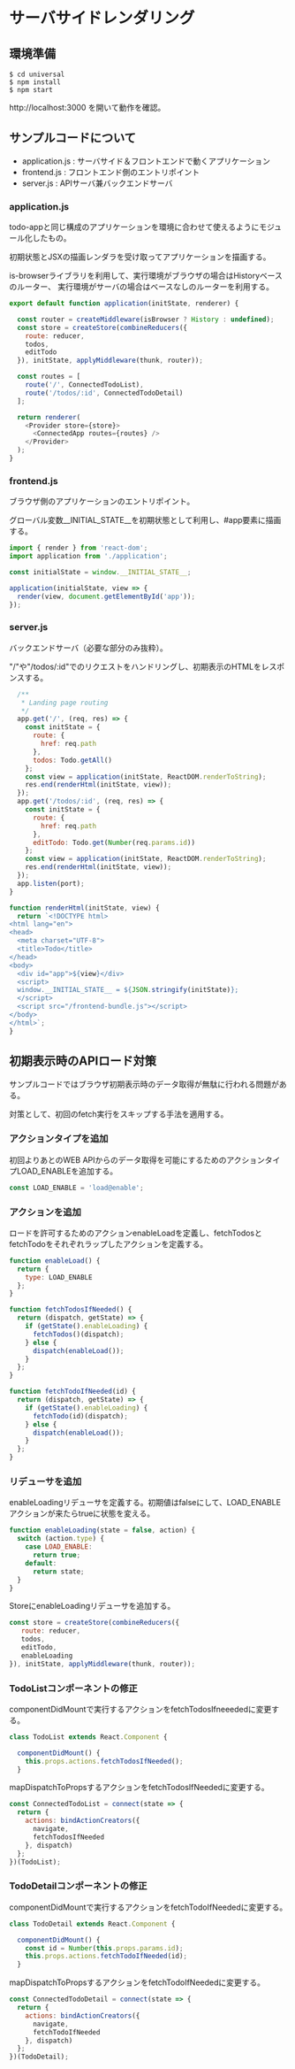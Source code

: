 # サーバサイドレンダリング

## 環境準備

```
$ cd universal
$ npm install
$ npm start
```

http://localhost:3000 を開いて動作を確認。

## サンプルコードについて

* application.js : サーバサイド＆フロントエンドで動くアプリケーション
* frontend.js : フロントエンド側のエントリポイント
* server.js : APIサーバ兼バックエンドサーバ


### application.js

todo-appと同じ構成のアプリケーションを環境に合わせて使えるようにモジュール化したもの。

初期状態とJSXの描画レンダラを受け取ってアプリケーションを描画する。

is-browserライブラリを利用して、実行環境がブラウザの場合はHistoryベースのルーター、
実行環境がサーバの場合はベースなしのルーターを利用する。


```javascript
export default function application(initState, renderer) {

  const router = createMiddleware(isBrowser ? History : undefined);
  const store = createStore(combineReducers({
    route: reducer,
    todos,
    editTodo
  }), initState, applyMiddleware(thunk, router));

  const routes = [
    route('/', ConnectedTodoList),
    route('/todos/:id', ConnectedTodoDetail)
  ];

  return renderer(
    <Provider store={store}>
      <ConnectedApp routes={routes} />
    </Provider>
  );
}
```

### frontend.js

ブラウザ側のアプリケーションのエントリポイント。

グローバル変数__INITIAL_STATE__を初期状態として利用し、#app要素に描画する。

```javascript
import { render } from 'react-dom';
import application from './application';

const initialState = window.__INITIAL_STATE__;

application(initialState, view => {
  render(view, document.getElementById('app'));
});
```

### server.js

バックエンドサーバ（必要な部分のみ抜粋）。

"/"や"/todos/:id"でのリクエストをハンドリングし、初期表示のHTMLをレスポンスする。

```javascript
  /**
   * Landing page routing
   */
  app.get('/', (req, res) => {
    const initState = {
      route: {
        href: req.path
      },
      todos: Todo.getAll()
    };
    const view = application(initState, ReactDOM.renderToString);
    res.end(renderHtml(initState, view));
  });
  app.get('/todos/:id', (req, res) => {
    const initState = {
      route: {
        href: req.path
      },
      editTodo: Todo.get(Number(req.params.id))
    };
    const view = application(initState, ReactDOM.renderToString);
    res.end(renderHtml(initState, view));
  });
  app.listen(port);
}

function renderHtml(initState, view) {
  return `<!DOCTYPE html>
<html lang="en">
<head>
  <meta charset="UTF-8">
  <title>Todo</title>
</head>
<body>
  <div id="app">${view}</div>
  <script>
  window.__INITIAL_STATE__ = ${JSON.stringify(initState)};
  </script>
  <script src="/frontend-bundle.js"></script>
</body>
</html>`;
}
```

## 初期表示時のAPIロード対策

サンプルコードではブラウザ初期表示時のデータ取得が無駄に行われる問題がある。

対策として、初回のfetch実行をスキップする手法を適用する。

### アクションタイプを追加

初回よりあとのWEB APIからのデータ取得を可能にするためのアクションタイプLOAD_ENABLEを追加する。

```javascript
const LOAD_ENABLE = 'load@enable';
```

### アクションを追加

ロードを許可するためのアクションenableLoadを定義し、fetchTodosとfetchTodoをそれぞれラップしたアクションを定義する。

```javascript
function enableLoad() {
  return {
    type: LOAD_ENABLE
  };
}

function fetchTodosIfNeeded() {
  return (dispatch, getState) => {
    if (getState().enableLoading) {
      fetchTodos()(dispatch);
    } else {
      dispatch(enableLoad());
    }
  };
}

function fetchTodoIfNeeded(id) {
  return (dispatch, getState) => {
    if (getState().enableLoading) {
      fetchTodo(id)(dispatch);
    } else {
      dispatch(enableLoad());
    }
  };
}
```

### リデューサを追加

enableLoadingリデューサを定義する。初期値はfalseにして、LOAD_ENABLEアクションが来たらtrueに状態を変える。

```javascript
function enableLoading(state = false, action) {
  switch (action.type) {
    case LOAD_ENABLE:
      return true;
    default:
      return state;
  }
}
```

StoreにenableLoadingリデューサを追加する。

```javascript
const store = createStore(combineReducers({
   route: reducer,
   todos,
   editTodo,
   enableLoading
}), initState, applyMiddleware(thunk, router));
```

### TodoListコンポーネントの修正

componentDidMountで実行するアクションをfetchTodosIfneeededに変更する。

```javascript
class TodoList extends React.Component {

  componentDidMount() {
    this.props.actions.fetchTodosIfNeeded();
  }

```

mapDispatchToPropsするアクションをfetchTodosIfNeededに変更する。

```javascript
const ConnectedTodoList = connect(state => {
  return {
    actions: bindActionCreators({
      navigate,
      fetchTodosIfNeeded
    }, dispatch)
  };
})(TodoList);
```

### TodoDetailコンポーネントの修正

componentDidMountで実行するアクションをfetchTodoIfNeededに変更する。

```javascript
class TodoDetail extends React.Component {

  componentDidMount() {
    const id = Number(this.props.params.id);
    this.props.actions.fetchTodoIfNeeded(id);
  }
```

mapDispatchToPropsするアクションをfetchTodoIfNeededに変更する。

```javascript
const ConnectedTodoDetail = connect(state => {
  return {
    actions: bindActionCreators({
      navigate,
      fetchTodoIfNeeded
    }, dispatch)
  };
})(TodoDetail);
```

